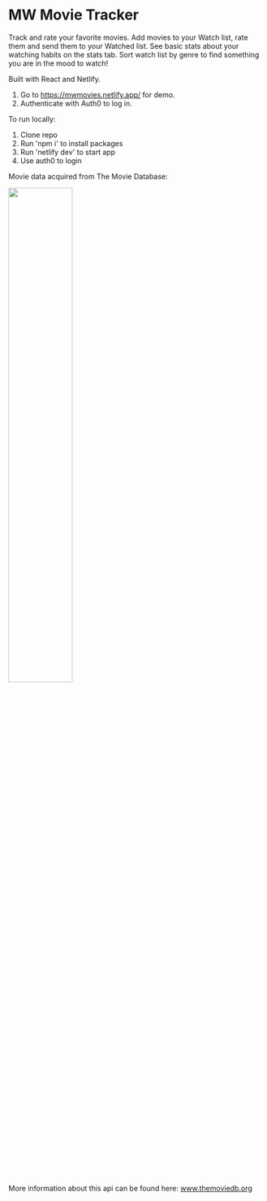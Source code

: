 # MW Movie Tracker
Track and rate your favorite movies.
Add movies to your Watch list, rate them and send them to your Watched list. 
See basic stats about your watching habits on the stats tab.
Sort watch list by genre to find something you are in the mood to watch!

Built with React and Netlify. 

1. Go to https://mwmovies.netlify.app/ for demo. 
2. Authenticate with Auth0 to log in. 

To run locally:
1. Clone repo
2. Run 'npm i' to install packages
3. Run 'netlify dev' to start app
4. Use auth0 to login

Movie data acquired from The Movie Database:

<img src="https://www.themoviedb.org/assets/2/v4/logos/v2/blue_long_2-9665a76b1ae401a510ec1e0ca40ddcb3b0cfe45f1d51b77a308fea0845885648.svg" width=50% height=50%>

More information about this api can be found here: www.themoviedb.org
